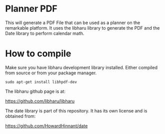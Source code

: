 # Planner PDF
This will generate a PDF File that can be used as a planner on the remarkable platform.
It uses the libharu library to generate the PDF and the Date library to perform calendar math.

# How to compile
Make sure you have libharu development library installed. Either compiled from source or from your package manager.

    sudo apt-get install libhpdf-dev

The libharu github page is at:

  https://github.com/libharu/libharu

The date library is part of this repository. It has its own license and is obtained from:

  https://github.com/HowardHinnant/date


